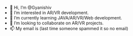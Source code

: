 - 👋 Hi, I’m @Gyanishiv
- 👀 I’m interested in AR/VR development.
- 🌱 I’m currently learning JAVA/AR/VR/Web development.
- 💞️ I’m looking to collaborate on AR/VR projects.
- 📫 My email is (last time someone spammed it so no email)

<!---
Gyanishiv/Gyanishiv is a ✨ special ✨ repository because its `README.md` (this file) appears on your GitHub profile.
You can click the Preview link to take a look at your changes.
--->
